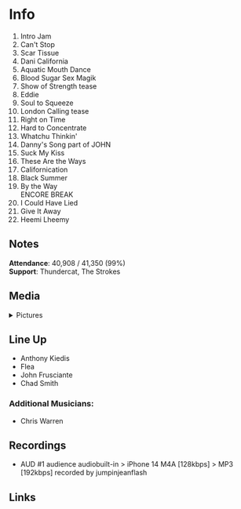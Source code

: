# Info

1. Intro Jam
2. Can't Stop
3. Scar Tissue
4. Dani California
5. Aquatic Mouth Dance
6. Blood Sugar Sex Magik
7. Show of Strength tease
8. Eddie
9. Soul to Squeeze
10. London Calling tease
11. Right on Time
12. Hard to Concentrate
13. Whatchu Thinkin'
14. Danny's Song part of JOHN
15. Suck My Kiss
16. These Are the Ways
17. Californication
18. Black Summer
19. By the Way
<br> ENCORE BREAK
20. I Could Have Lied
21. Give It Away
22. Heemi Lheemy

## Notes

**Attendance**: 40,908 / 41,350 (99%)
<br>
**Support**: Thundercat, The Strokes

## Media 

<details>
  <summary>Pictures</summary>
  <img alt="Setlist" title="Setlist" src="20230114.jpg" height="200" />
</details>

## Line Up

* Anthony Kiedis
* Flea
* John Frusciante
* Chad Smith

### Additional Musicians:

* Chris Warren

## Recordings

* AUD #1 audience audiobuilt-in > iPhone 14 M4A [128kbps] > MP3 [192kbps] recorded by jumpinjeanflash

## Links

